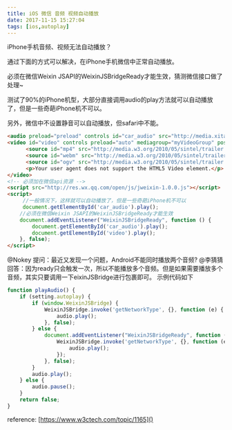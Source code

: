 ```yaml
---
title: iOS 微信 音频 视频自动播放
date: 2017-11-15 15:27:04
tags: [ios,autoplay]
---
```


iPhone手机音频、视频无法自动播放？

通过下面的方式可以解决，在iPhone手机微信中正常自动播放。

必须在微信Weixin JSAPI的WeixinJSBridgeReady才能生效，猜测微信接口做了处理~

测试了90%的iPhone机型，大部分直接调用audio的play方法就可以自动播放了，但是一些奇葩iPhone机不可以。

另外，微信中不设置静音可以自动播放，但safari中不能。

``` html
<audio preload="preload" controls id="car_audio" src="http://media.xitaoinfo.com/ei_zamenjiehunba.mp3" loop></audio>
<video id="video" controls preload="auto" mediagroup="myVideoGroup" poster="http://media.w3.org/2010/05/sintel/poster.png" muted autoplay playsinline>
      <source id="mp4" src="http://media.w3.org/2010/05/sintel/trailer.mp4" type="video/mp4">
      <source id="webm" src="http://media.w3.org/2010/05/sintel/trailer.webm" type="video/webm">
      <source id="ogv" src="http://media.w3.org/2010/05/sintel/trailer.ogv" type="video/ogg">
      <p>Your user agent does not support the HTML5 Video element.</p>
</video>
<!-- 必须加在微信api资源 -->
<script src="http://res.wx.qq.com/open/js/jweixin-1.0.0.js"></script>
<script>
     //一般情况下，这样就可以自动播放了，但是一些奇葩iPhone机不可以
     document.getElementById('car_audio').play();
    //必须在微信Weixin JSAPI的WeixinJSBridgeReady才能生效
    document.addEventListener("WeixinJSBridgeReady", function () {
        document.getElementById('car_audio').play();
        document.getElementById('video').play();
    }, false);
</script>
```

@Nokey 提问：最近又发现一个问题，Android不能同时播放两个音频? @李猜猜回答：因为ready只会触发一次，所以不能播放多个音频。但是如果需要播放多个音频，其实只要调用一下eixinJSBridge进行包裹即可。 示例代码如下

``` javascript
function playAudio() {
    if (setting.autoplay) {
        if (window.WeixinJSBridge) {
            WeixinJSBridge.invoke('getNetworkType', {}, function (e) {
                audio.play();
            }, false);
        } else {
            document.addEventListener("WeixinJSBridgeReady", function () {
                WeixinJSBridge.invoke('getNetworkType', {}, function (e) {
                    audio.play();
                });
            }, false);
        }
        audio.play();
    } else {
        audio.pause();
    }
    return false;
}
```

reference: [https://www.w3ctech.com/topic/1165]()
